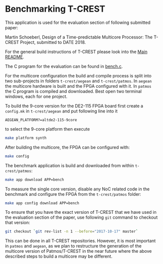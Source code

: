 # Benchmarking T-CREST

This application is used for the evaluation section of following submitted paper:

Martin Schoeberl, Design of a Time-predictable Multicore Processor:
The T-CREST Project, submitted to DATE 2018.

For the general build instructions of T-CREST please look into the
[Main README](../../../README.md).

The C program for the evaluation can be found in [bench.c](bench.c).

For the multicore configuration the build and compile process is split
into two sub-projects in folders `t-crest/aegean` and `t-crest/patmos`.
In `aegean` the multicore hardware is built and the FPGA configured with it.
In `patmos` the C program is compiled and downloaded.
Best open two terminal windows, each for one project.

To build the 9-core version for the DE2-115 FPGA board first create a
`config.mk` in `t-crest/aegean` and put following line into it
```
AEGEAN_PLATFORM?=altde2-115-9core
```
to select the 9-core platform then execute
```bash
make platform synth
```

After building the multicore, the FPGA can be configured with:
```bash
make config
```

The benchmark application is build and downloaded from within `t-crest/patmos`:
```bash
make app download APP=bench
```

To measure the single core version, disable any NoC related code in the
benchmark and configure the FPGA from the `t-crest/patmos` folder:
```bash
make app config download APP=bench
```

To ensure that you have the exact version of T-CREST that we have used in the
evaluation section of the paper, use following `git` command to checkout that version:

```bash
git checkout `git rev-list -n 1 --before="2017-10-17" master`
```

This can be done in all T-CREST repositories. However, it is most important
in `patmos` and `aegean`, as we plan to restructure the generation of the
multicore version of Patmos/T-CREST in the near future where the above described
steps to build a multicore may be different.

